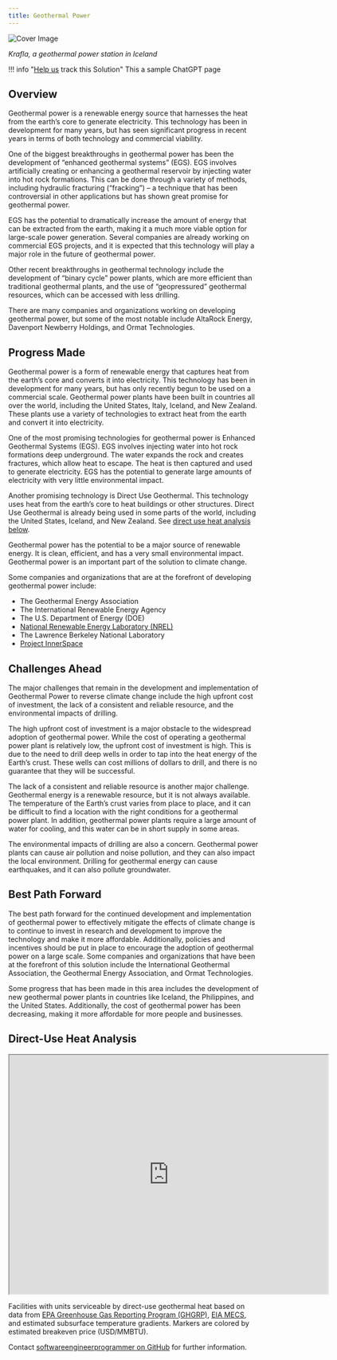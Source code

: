 ```yaml
---
title: Geothermal Power
---
```


![Cover Image](img/geothermal-power.jpg)

_Krafla, a geothermal power station in Iceland_

!!! info "[Help us](../../contribute) track this Solution"
    This a sample ChatGPT page

## Overview

Geothermal power is a renewable energy source that harnesses the heat from the earth’s core to generate electricity.
This technology has been in development for many years, but has seen significant progress in recent years in terms of both technology and commercial viability.

One of the biggest breakthroughs in geothermal power has been the development of “enhanced geothermal systems” (EGS).
EGS involves artificially creating or enhancing a geothermal reservoir by injecting water into hot rock formations.
This can be done through a variety of methods, including hydraulic fracturing (“fracking”) – a technique that has been controversial in other applications but has shown great promise for geothermal power.

EGS has the potential to dramatically increase the amount of energy that can be extracted from the earth, making it a much more viable option for large-scale power generation.
Several companies are already working on commercial EGS projects, and it is expected that this technology will play a major role in the future of geothermal power.

Other recent breakthroughs in geothermal technology include the development of “binary cycle” power plants, which are more efficient than traditional geothermal plants, and the use of “geopressured” geothermal resources, which can be accessed with less drilling.

There are many companies and organizations working on developing geothermal power, but some of the most notable include AltaRock Energy, Davenport Newberry Holdings, and Ormat Technologies.

## Progress Made

Geothermal power is a form of renewable energy that captures heat from the earth’s core and converts it into electricity.
This technology has been in development for many years, but has only recently begun to be used on a commercial scale.
Geothermal power plants have been built in countries all over the world, including the United States, Italy, Iceland, and New Zealand.
These plants use a variety of technologies to extract heat from the earth and convert it into electricity.

One of the most promising technologies for geothermal power is Enhanced Geothermal Systems (EGS).
EGS involves injecting water into hot rock formations deep underground.
The water expands the rock and creates fractures, which allow heat to escape.
The heat is then captured and used to generate electricity.
EGS has the potential to generate large amounts of electricity with very little environmental impact.

Another promising technology is Direct Use Geothermal.
This technology uses heat from the earth’s core to heat buildings or other structures.
Direct Use Geothermal is already being used in some parts of the world, including the United States, Iceland, and New Zealand.
See [direct use heat analysis below](#direct-use-heat-analysis).

Geothermal power has the potential to be a major source of renewable energy.
It is clean, efficient, and has a very small environmental impact.
Geothermal power is an important part of the solution to climate change.

Some companies and organizations that are at the forefront of developing geothermal power include:

* The Geothermal Energy Association
* The International Renewable Energy Agency
* The U.S. Department of Energy (DOE)
* [National Renewable Energy Laboratory (NREL)](https://www.nrel.gov/geothermal/technologies.html)
* The Lawrence Berkeley National Laboratory
* [Project InnerSpace](https://www.projectinnerspace.org/)

## Challenges Ahead

The major challenges that remain in the development and implementation of Geothermal Power to reverse climate change include the high upfront cost of investment, the lack of a consistent and reliable resource, and the environmental impacts of drilling.

The high upfront cost of investment is a major obstacle to the widespread adoption of geothermal power.
While the cost of operating a geothermal power plant is relatively low, the upfront cost of investment is high.
This is due to the need to drill deep wells in order to tap into the heat energy of the Earth’s crust.
These wells can cost millions of dollars to drill, and there is no guarantee that they will be successful.

The lack of a consistent and reliable resource is another major challenge.
Geothermal energy is a renewable resource, but it is not always available.
The temperature of the Earth’s crust varies from place to place, and it can be difficult to find a location with the right conditions for a geothermal power plant.
In addition, geothermal power plants require a large amount of water for cooling, and this water can be in short supply in some areas.

The environmental impacts of drilling are also a concern.
Geothermal power plants can cause air pollution and noise pollution, and they can also impact the local environment.
Drilling for geothermal energy can cause earthquakes, and it can also pollute groundwater.

## Best Path Forward

The best path forward for the continued development and implementation of geothermal power to effectively mitigate the effects of climate change is to continue to invest in research and development to improve the technology and make it more affordable.
Additionally, policies and incentives should be put in place to encourage the adoption of geothermal power on a large scale.
Some companies and organizations that have been at the forefront of this solution include the International Geothermal Association, the Geothermal Energy Association, and Ormat Technologies.

Some progress that has been made in this area includes the development of new geothermal power plants in countries like Iceland, the Philippines, and the United States.
Additionally, the cost of geothermal power has been decreasing, making it more affordable for more people and businesses.

## Direct-Use Heat Analysis

<iframe src="https://www.google.com/maps/d/u/0/embed?mid=1SwcgV7Ht4k3Dwz2HiRfhXoTxru5dGyE&ehbc=2E312F" width="640" height="480"></iframe>

Facilities with units serviceable by direct-use geothermal heat based on data from [EPA Greenhouse Gas Reporting Program (GHGRP)](https://www.epa.gov/ghgreporting), [EIA MECS](https://www.eia.gov/consumption/manufacturing/), and estimated subsurface temperature gradients.
Markers are colored by estimated breakeven price (USD/MMBTU).

Contact [softwareengineerprogrammer on GitHub](https://github.com/softwareengineerprogrammer) for further information.